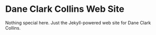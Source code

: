 Dane Clark Collins Web Site
===========================

Nothing special here. Just the Jekyll-powered web site for Dane Clark Collins.
